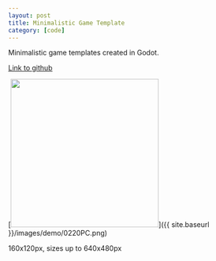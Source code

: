 ```yaml
---
layout: post
title: Minimalistic Game Template
category: [code]
--- 
```

Minimalistic game templates created in Godot.  
  
[Link to github](https://github.com/YZnoodle/MiniTemplate) 
<!--more-->

[<img src="{{ site.baseurl }}/images/demo/0220PC.png" style="width: 300px;"/>]({{ site.baseurl }}/images/demo/0220PC.png)

160x120px, sizes up to 640x480px













